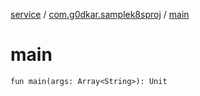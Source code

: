 [service](../index.md) / [com.g0dkar.samplek8sproj](index.md) / [main](./main.md)

# main

`fun main(args: Array<String>): Unit`